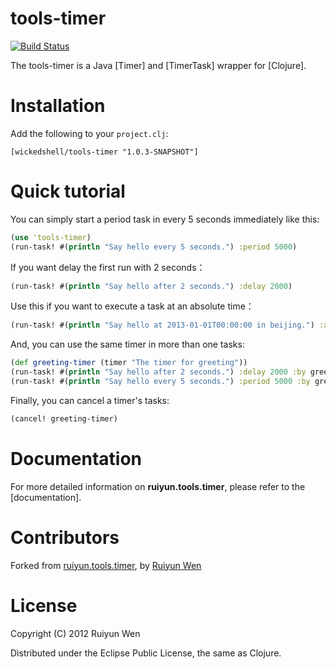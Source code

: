 tools-timer
=========

[![Build Status](https://semaphoreci.com/api/v1/wickedshell/tools-timer/branches/master/badge.svg)](https://semaphoreci.com/wickedshell/tools-timer)

The tools-timer is a Java [Timer] and [TimerTask] wrapper for [Clojure].

Installation
============

Add the following to your `project.clj`:

    [wickedshell/tools-timer "1.0.3-SNAPSHOT"]

Quick tutorial
==============

You can simply start a period task in every 5 seconds immediately like this:

```clojure
(use 'tools-timer)
(run-task! #(println "Say hello every 5 seconds.") :period 5000)
```

If you want delay the first run with 2 seconds：

```clojure
(run-task! #(println "Say hello after 2 seconds.") :delay 2000)
```

Use this if you want to execute a task at an absolute time：

```clojure
(run-task! #(println "Say hello at 2013-01-01T00:00:00 in beijing.") :at #inst "2013-01-01T00:00:00+08:00")
```

And, you can use the same timer in more than one tasks:

```clojure
(def greeting-timer (timer "The timer for greeting"))
(run-task! #(println "Say hello after 2 seconds.") :delay 2000 :by greeting-timer)
(run-task! #(println "Say hello every 5 seconds.") :period 5000 :by greeting-timer)
```

Finally, you can cancel a timer's tasks:

```clojure
(cancel! greeting-timer)
```

Documentation
=============

For more detailed information on **ruiyun.tools.timer**, please refer to the  [documentation].


Contributors
============
Forked from [ruiyun.tools.timer](https://github.com/Ruiyun/tools.timer), by [Ruiyun Wen](https://github.com/Ruiyun)

License
=======

Copyright (C) 2012 Ruiyun Wen

Distributed under the Eclipse Public License, the same as Clojure.
